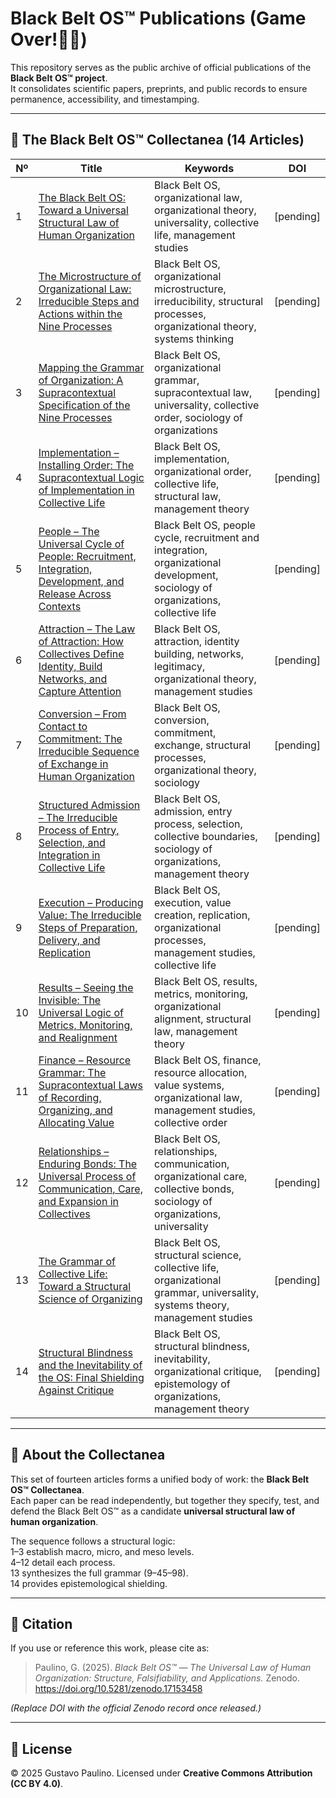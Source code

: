 # Black Belt OS™ Publications (Game Over!🤙🏻)

This repository serves as the public archive of official publications of the **Black Belt OS™ project**.  
It consolidates scientific papers, preprints, and public records to ensure permanence, accessibility, and timestamping.

---

## 📑 The Black Belt OS™ Collectanea (14 Articles)

| Nº | Title | Keywords | DOI |
|----|-------|----------|-----|
| 1 | [The Black Belt OS: Toward a Universal Structural Law of Human Organization](papers/bb-os-article-01-macro-en.pdf) | Black Belt OS, organizational law, organizational theory, universality, collective life, management studies | [pending] |
| 2 | [The Microstructure of Organizational Law: Irreducible Steps and Actions within the Nine Processes](papers/bb-os-article-02-micro-en.pdf) | Black Belt OS, organizational microstructure, irreducibility, structural processes, organizational theory, systems thinking | [pending] |
| 3 | [Mapping the Grammar of Organization: A Supracontextual Specification of the Nine Processes](papers/bb-os-article-03-grammar-en.pdf) | Black Belt OS, organizational grammar, supracontextual law, universality, collective order, sociology of organizations | [pending] |
| 4 | [Implementation – Installing Order: The Supracontextual Logic of Implementation in Collective Life](papers/bb-os-article-04-implementation-en.pdf) | Black Belt OS, implementation, organizational order, collective life, structural law, management theory | [pending] |
| 5 | [People – The Universal Cycle of People: Recruitment, Integration, Development, and Release Across Contexts](papers/bb-os-article-05-people-en.pdf) | Black Belt OS, people cycle, recruitment and integration, organizational development, sociology of organizations, collective life | [pending] |
| 6 | [Attraction – The Law of Attraction: How Collectives Define Identity, Build Networks, and Capture Attention](papers/bb-os-article-06-attraction-en.pdf) | Black Belt OS, attraction, identity building, networks, legitimacy, organizational theory, management studies | [pending] |
| 7 | [Conversion – From Contact to Commitment: The Irreducible Sequence of Exchange in Human Organization](papers/bb-os-article-07-conversion-en.pdf) | Black Belt OS, conversion, commitment, exchange, structural processes, organizational theory, sociology | [pending] |
| 8 | [Structured Admission – The Irreducible Process of Entry, Selection, and Integration in Collective Life](papers/bb-os-article-08-admission-en.pdf) | Black Belt OS, admission, entry process, selection, collective boundaries, sociology of organizations, management theory | [pending] |
| 9 | [Execution – Producing Value: The Irreducible Steps of Preparation, Delivery, and Replication](papers/bb-os-article-09-execution-en.pdf) | Black Belt OS, execution, value creation, replication, organizational processes, management studies, collective life | [pending] |
| 10 | [Results – Seeing the Invisible: The Universal Logic of Metrics, Monitoring, and Realignment](papers/bb-os-article-10-results-en.pdf) | Black Belt OS, results, metrics, monitoring, organizational alignment, structural law, management theory | [pending] |
| 11 | [Finance – Resource Grammar: The Supracontextual Laws of Recording, Organizing, and Allocating Value](papers/bb-os-article-11-finance-en.pdf) | Black Belt OS, finance, resource allocation, value systems, organizational law, management studies, collective order | [pending] |
| 12 | [Relationships – Enduring Bonds: The Universal Process of Communication, Care, and Expansion in Collectives](papers/bb-os-article-12-relationships-en.pdf) | Black Belt OS, relationships, communication, organizational care, collective bonds, sociology of organizations, universality | [pending] |
| 13 | [The Grammar of Collective Life: Toward a Structural Science of Organizing](papers/bb-os-article-13-synthesis-en.pdf) | Black Belt OS, structural science, collective life, organizational grammar, universality, systems theory, management studies | [pending] |
| 14 | [Structural Blindness and the Inevitability of the OS: Final Shielding Against Critique](papers/bb-os-article-14-blindagem-en.pdf) | Black Belt OS, structural blindness, inevitability, organizational critique, epistemology of organizations, management theory | [pending] |

---

## 📖 About the Collectanea
This set of fourteen articles forms a unified body of work: the **Black Belt OS™ Collectanea**.  
Each paper can be read independently, but together they specify, test, and defend the Black Belt OS™ as a candidate **universal structural law of human organization**.  

The sequence follows a structural logic:  
1–3 establish macro, micro, and meso levels.  
4–12 detail each process.  
13 synthesizes the full grammar (9–45–98).  
14 provides epistemological shielding.  

---

## 📌 Citation

If you use or reference this work, please cite as:

> Paulino, G. (2025). *Black Belt OS™ — The Universal Law of Human Organization: Structure, Falsifiability, and Applications.* Zenodo. https://doi.org/10.5281/zenodo.17153458

*(Replace DOI with the official Zenodo record once released.)*

---

## 📜 License
© 2025 Gustavo Paulino. Licensed under **Creative Commons Attribution (CC BY 4.0)**.
